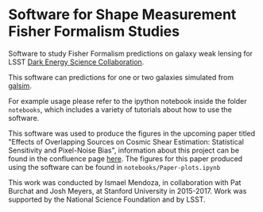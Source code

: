 Software for Shape Measurement Fisher Formalism Studies
============================================

Software to study Fisher Formalism predictions on galaxy weak lensing for LSST [Dark Energy Science Collaboration](http://www.lsst-desc.org).

This software can predictions for one or two galaxies simulated from [galsim](https://github.com/GalSim-developers/GalSim). 

For example usage please refer to the ipython notebook inside the folder `notebooks`, which includes a variety of tutorials about how to use the software. 

This software was used to produce the figures in the upcoming paper titled "Effects of Overlapping Sources on Cosmic Shear Estimation: Statistical Sensitivity and Pixel-Noise Bias", 
information about this project can be found in the confluence page [here](https://confluence.slac.stanford.edu/display/LSSTDESC/Effects+of+Overlapping+Sources+on+Cosmic+Shear+Estimation%3A+Statistical+Sensitivity+and+Pixel-Noise+Bias).
The figures for this paper produced using the software can be found in `notebooks/Paper-plots.ipynb` 

This work was conducted by Ismael Mendoza, in collaboration with Pat Burchat and Josh Meyers, at Stanford University in 2015-2017. 
Work was supported by the National Science Foundation and by LSST.

